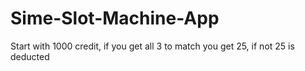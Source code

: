 # Sime-Slot-Machine-App
Start with 1000 credit, if you get all 3 to match you get 25, if not 25 is deducted
